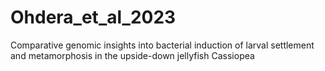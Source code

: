 # Ohdera_et_al_2023
Comparative genomic insights into bacterial induction of larval settlement and metamorphosis in the upside-down jellyfish Cassiopea
